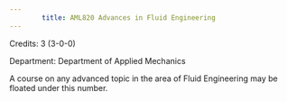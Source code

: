 ```yaml
---
        title: AML820 Advances in Fluid Engineering
---
```

Credits: 3 (3-0-0)

Department: Department of Applied Mechanics

A course on any advanced topic in the area of Fluid Engineering may be floated under this number.
